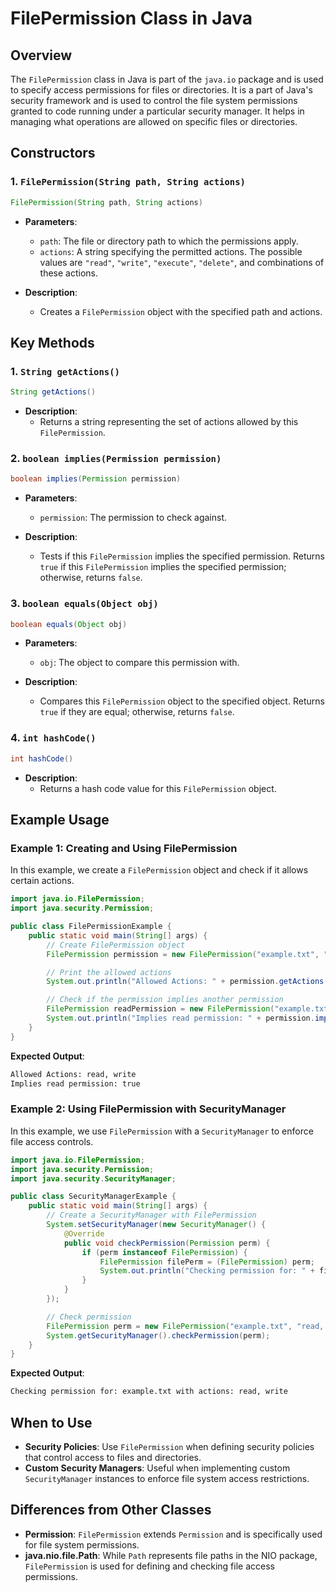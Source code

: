 # FilePermission Class in Java

## Overview

The `FilePermission` class in Java is part of the `java.io` package and is used to specify access permissions for files or directories. It is a part of Java's security framework and is used to control the file system permissions granted to code running under a particular security manager. It helps in managing what operations are allowed on specific files or directories.

## Constructors

### 1. `FilePermission(String path, String actions)`

```java
FilePermission(String path, String actions)
```

- **Parameters**:

  - `path`: The file or directory path to which the permissions apply.
  - `actions`: A string specifying the permitted actions. The possible values are `"read"`, `"write"`, `"execute"`, `"delete"`, and combinations of these actions.

- **Description**:
  - Creates a `FilePermission` object with the specified path and actions.

## Key Methods

### 1. `String getActions()`

```java
String getActions()
```

- **Description**:
  - Returns a string representing the set of actions allowed by this `FilePermission`.

### 2. `boolean implies(Permission permission)`

```java
boolean implies(Permission permission)
```

- **Parameters**:

  - `permission`: The permission to check against.

- **Description**:
  - Tests if this `FilePermission` implies the specified permission. Returns `true` if this `FilePermission` implies the specified permission; otherwise, returns `false`.

### 3. `boolean equals(Object obj)`

```java
boolean equals(Object obj)
```

- **Parameters**:

  - `obj`: The object to compare this permission with.

- **Description**:
  - Compares this `FilePermission` object to the specified object. Returns `true` if they are equal; otherwise, returns `false`.

### 4. `int hashCode()`

```java
int hashCode()
```

- **Description**:
  - Returns a hash code value for this `FilePermission` object.

## Example Usage

### Example 1: Creating and Using FilePermission

In this example, we create a `FilePermission` object and check if it allows certain actions.

```java
import java.io.FilePermission;
import java.security.Permission;

public class FilePermissionExample {
    public static void main(String[] args) {
        // Create FilePermission object
        FilePermission permission = new FilePermission("example.txt", "read, write");

        // Print the allowed actions
        System.out.println("Allowed Actions: " + permission.getActions());

        // Check if the permission implies another permission
        FilePermission readPermission = new FilePermission("example.txt", "read");
        System.out.println("Implies read permission: " + permission.implies(readPermission));
    }
}
```

**Expected Output**:

```sh
Allowed Actions: read, write
Implies read permission: true
```

### Example 2: Using FilePermission with SecurityManager

In this example, we use `FilePermission` with a `SecurityManager` to enforce file access controls.

```java
import java.io.FilePermission;
import java.security.Permission;
import java.security.SecurityManager;

public class SecurityManagerExample {
    public static void main(String[] args) {
        // Create a SecurityManager with FilePermission
        System.setSecurityManager(new SecurityManager() {
            @Override
            public void checkPermission(Permission perm) {
                if (perm instanceof FilePermission) {
                    FilePermission filePerm = (FilePermission) perm;
                    System.out.println("Checking permission for: " + filePerm.getName() + " with actions: " + filePerm.getActions());
                }
            }
        });

        // Check permission
        FilePermission perm = new FilePermission("example.txt", "read, write");
        System.getSecurityManager().checkPermission(perm);
    }
}
```

**Expected Output**:

```sh
Checking permission for: example.txt with actions: read, write
```

## When to Use

- **Security Policies**: Use `FilePermission` when defining security policies that control access to files and directories.
- **Custom Security Managers**: Useful when implementing custom `SecurityManager` instances to enforce file system access restrictions.

## Differences from Other Classes

- **Permission**: `FilePermission` extends `Permission` and is specifically used for file system permissions.
- **java.nio.file.Path**: While `Path` represents file paths in the NIO package, `FilePermission` is used for defining and checking file access permissions.

